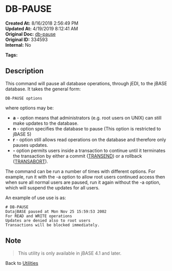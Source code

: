 # DB-PAUSE

**Created At:** 8/16/2018 2:56:49 PM  
**Updated At:** 4/19/2019 8:12:41 AM  
**Original Doc:** [db-pause](https://docs.jbase.com/46963-utilities/db-pause)  
**Original ID:** 334593  
**Internal:** No  

**Tags:**
<badge text='shutdown' vertical='middle' />
<badge text='pause' vertical='middle' />
<badge text='db-pause' vertical='middle' />
<badge text='db' vertical='middle' />
<badge text='pause database operations' vertical='middle' />

## Description

This command will pause all database operations, through jEDI, to the jBASE database. It takes the general form:

```
DB-PAUSE options
```

where options may be:

- **a** - option means that administrators (e.g. root users on UNIX) can still make updates to the database.
- **n** - option specifies the database to pause (This option is restricted to jBASE 5)
- **r** - option still allows read operations on the database and therefore only pauses updates.
- **-** option permits users inside a transaction to continue until it terminates the transaction by either a commit ([TRANSEND](./../../../jbase-basic-%28jbc%29/transend)) or a rollback ([TRANSABORT](./../../../jbase-basic-%28jbc%29/transabort)).

The command can be run a number of times with different options. For example, run it with the -a option to allow root users continued access then when sure all normal users are paused, run it again without the -a option, which will suspend the updates for all users.

An example of use use is as:

```
# DB-PAUSE
DatajBASE paused at Mon Nov 25 15:59:53 2002
For READ and WRITE operations
Updates are denied also to root users
Transactions will be blocked immediately.
```

## Note

> This utility is only available in jBASE 4.1 and later.

Back to [Utilities](./../utilities)
